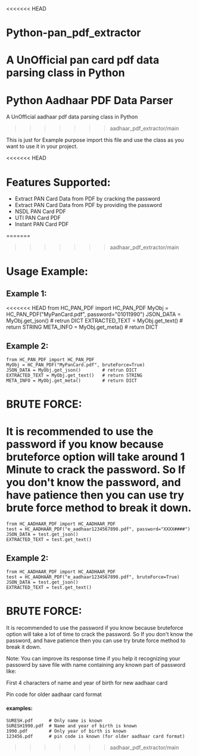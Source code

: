 <<<<<<< HEAD
# Python-pan_pdf_extractor
A UnOfficial pan card pdf data parsing class in Python
=======
# Python Aadhaar PDF Data Parser
A UnOfficial aadhaar pdf data parsing class in Python
>>>>>>> aadhaar_pdf_extractor/main

This is just for Example purpose
import this file and use the class as you want to use it in your project.

<<<<<<< HEAD
# Features Supported:
* Extract PAN Card Data from PDF by cracking the password
* Extract PAN Card Data from PDF by providing the password
* NSDL PAN Card PDF
* UTI PAN Card PDF
* Instant PAN Card PDF

=======
>>>>>>> aadhaar_pdf_extractor/main
# Usage Example:

## Example 1:

<<<<<<< HEAD
    from HC_PAN_PDF import HC_PAN_PDF
    MyObj = HC_PAN_PDF("MyPanCard.pdf", password="01011990")
    JSON_DATA = MyObj.get_json()        # retrun DICT
    EXTRACTED_TEXT = MyObj.get_text()   # return STRING
    META_INFO = MyObj.get_meta()        # return DICT

## Example 2:

    from HC_PAN_PDF import HC_PAN_PDF
    MyObj = HC_PAN_PDF("MyPanCard.pdf", bruteForce=True)
    JSON_DATA = MyObj.get_json()        # retrun DICT
    EXTRACTED_TEXT = MyObj.get_text()   # return STRING
    META_INFO = MyObj.get_meta()        # return DICT

# BRUTE FORCE:
It is recommended to use the password if you know because bruteforce option will take around 1 Minute to crack the password.
So If you don't know the password, and have patience then you can use try brute force method to break it down.
=======
    from HC_AADHAAR_PDF import HC_AADHAAR_PDF
    test = HC_AADHAAR_PDF("e_aadhaar1234567890.pdf", password="XXXX####")
    JSON_DATA = test.get_json()
    EXTRACTED_TEXT = test.get_text()

## Example 2:

    from HC_AADHAAR_PDF import HC_AADHAAR_PDF
    test = HC_AADHAAR_PDF("e_aadhaar1234567890.pdf", bruteForce=True)
    JSON_DATA = test.get_json()
    EXTRACTED_TEXT = test.get_text()

# BRUTE FORCE:
It is recommended to use the password if you know because bruteforce option will take a lot of time to crack the password.
So If you don't know the password, and have patience then you can use try brute force method to break it down.

Note: You can improve its response time if you help it recognizing your passowrd by save file with name containing any known part of password like: 

First 4 characters of name and year of birth for new aadhaar card

Pin code for older aadhaar card format

#### examples:
    SURESH.pdf      # Only name is known
    SURESH1990.pdf  # Name and year of birth is known
    1990.pdf        # Only year of birth is known
    123456.pdf      # pin code is known (for older aadhaar card format)
>>>>>>> aadhaar_pdf_extractor/main
